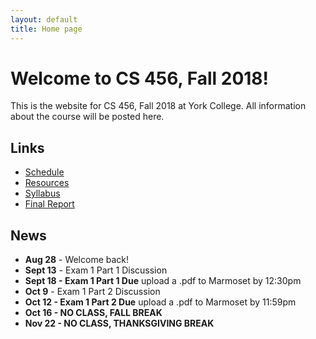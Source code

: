 ```yaml
---
layout: default
title: Home page
---
```


# Welcome to CS 456, Fall 2018!

This is the website for CS 456, Fall 2018 at York College.
All information about the course will be posted here.

## Links

* [Schedule](schedule/index.html)
* [Resources](resources.html)
* [Syllabus](syllabus.html)
* [Final Report](finalreport.html)

## News
* **Aug 28** - Welcome back!
* **Sept 13** - Exam 1 Part 1 Discussion
* **Sept 18 - Exam 1 Part 1 Due** upload a .pdf to Marmoset by 12:30pm
* **Oct 9** - Exam 1 Part 2 Discussion
* **Oct 12 - Exam 1 Part 2 Due** upload a .pdf to Marmoset by 11:59pm
* **Oct 16 - NO CLASS, FALL BREAK**
* **Nov 22 - NO CLASS, THANKSGIVING BREAK**

<!--
* **Jan 18** - Welcome back!
* **Feb 15** - Exam 1 Part 1 Discussion
* **Feb 20 - Exam 1 Part 1 Due** email a .pdf to dbabcock@ycp.edu by 9:30am
* **Mar 13** - Exam 1 Part 2 Discussion
* **Mar 16 - Exam 1 Part 2 Due** email a .pdf to dbabcock@ycp.edu by 5:00pm
* **Mar 22 - NO CLASS, Weather cancellation**
* **May 1** - Exam 2 Discussion
* **May 4 - Exam 2 Due** email a .pdf to dbabcock@ycp.edu by 5:00pm
* **May 9 - Final Report Due by 11:59pm**
-->